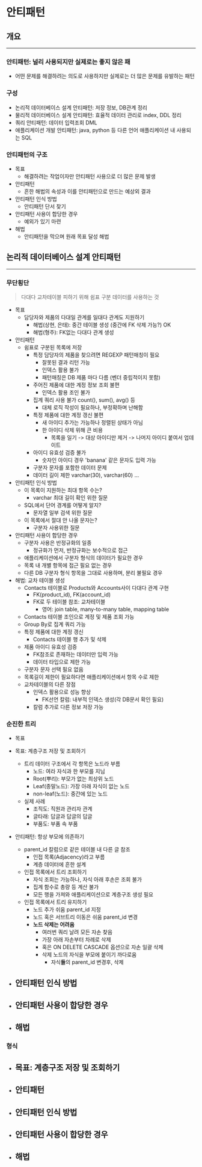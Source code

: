# 안티패턴
## 개요
---
### 안티패턴: 널리 사용되지만 실제로는 좋지 않은 패
 - 어떤 문제를 해결하려는 의도로 사용하지만 실제로는 더 많은 문제를 유발하는 패턴

### 구성
- 논리적 데이터베이스 설계 안티패턴: 저장 정보, DB관계 정리
- 물리적 데이터베이스 설계 안티패턴: 효율적 데이터 관리로 index, DDL 정리
- 쿼리 안티패턴: 데이터 입력조회 DML
- 애플리케이션 개발 안티패턴: java, python 등 다른 언어 애플리케이션 내 사용되는 SQL

### 안티패턴의 구조
- 목표
    - 해결하려는 작업이자만 안티패턴 사용으로 더 많은 문제 발생
- 안티패턴
    - 흔한 해법의 속성과 이를 안티패턴으로 만드는 예상외 결과
- 안티패턴 인식 방법
    - 안티패턴 단서 찾기
- 안티패턴 사용이 합당한 경우
    - 예외가 있기 마련
- 해법
    - 안티패턴을 막으며 원래 목표 달성 해법

## 논리적 데이터베이스 설계 안티패턴
---
### 무단횡단
> 다대다 교차테이블 피하기 위해 쉼표 구분 데이터를 사용하는 것
- 목표
    - 담당자와 제품의 다대일 관계를 일대다 관계도 지원하기
        - 해법(상현, 은태): 중간 테이블 생성 (중간에 FK 삭제 가능?) OK
        - 해법(형주): FK없는 다대다 관계 생성
- 안티패턴
    - 쉼표로 구분된 목록에 저장
        - 특정 담당자의 제품을 찾으려면 REGEXP 패턴매칭이 필요
            - 잘못된 결과 리턴 가능
            - 인덱스 활용 불가
            - 패턴매칭은 DB 제품 마다 다름 (벤더 중립적이지 못함)
        - 주어진 제품에 대한 계정 정보 조회 불편
            - 인덱스 활용 조인 불가
        - 집계 쿼리 사용 불가 count(), sum(), avg() 등
            - 대체 로직 작성이 필요하나, 부정확하며 난해함
        - 특정 제품에 대한 계정 갱신 불편
            - 새 아이디 추가는 가능하나 정렬된 상태가 아님
            - 한 아이디 삭제 위해 큰 비용
                - 목록을 일기 -> 대상 아이디만 제거 -> 나머지 아이디 붙여서 업데이트
        - 아이디 유효성 검증 불가
            - 숫자인 아이디 경우 'banana' 같은 문자도 입력 가능
        - 구분자 문자를 포함한 데이터 문제
        - 데이터 길이 제한 varchar(30), varchar(60) ...
- 안티패턴 인식 방법
    - 이 목록이 지원하는 최대 항목 수는?
        - varchar 최대 길이 확인 위한 질문
    - SQL에서 단어 경계를 어떻게 알지?
        - 문자열 일부 검색 위한 질문
    - 이 목록에서 절대 안 나올 문자는?
        - 구분자 사용위한 질문
- 안티패턴 사용이 합당한 경우
    - 구분자 사용은 반정규화의 일종
        - 정규화가 먼저, 반정규화는 보수적으로 접근
    - 애플리케이션에서 구분자 형식의 데이터가 필요한 경우
    - 목록 내 개별 항목에 접근 필요 없는 경우
    - 다른 DB 구분자 형식 항목을 그대로 사용하며, 분리 불필요 경우 
- 해법: 교차 테이블 생성
    - Contacts 테이블로 Products와 Accounts사이 다대다 관계 구현
        - FK(product_id), FK(account_id)
        - FK로 두 테이블 참조: 교차테이블
            - 영어: join table, many-to-many table, mapping table
    - Contacts 테이블 조인으로 계정 및 제품 조회 가능
    - Group By로 집계 쿼리 가능
    - 특정 제품에 대한 계정 갱신
        - Contacts 테이블 행 추가 및 삭제
    - 제품 아이디 유효성 검증
        - FK참조로 존재하는 데이터만 입력 가능
        - 데이터 타입으로 제한 가능
    - 구분자 문자 선택 필요 없음
    - 목록길이 제한이 필요하다면 애플리케이션에서 항목 수로 제한
    - 교차테이블의 다른 장점
        - 인덱스 활용으로 성능 향상
            - FK선언 칼럼: 내부적 인덱스 생성(각 DB문서 확인 필요)
        - 칼럼 추가로 다른 정보 저장 가능

### 순진한 트리
- 목표
- 목표: 계층구조 저장 및 조회하기
    - 트리 데이터 구조에서 각 항목은 노드라 부름
        - 노드: 여라 자식과 한 부모를 지님
        - Root(뿌리): 부모가 없는 최상위 노드
        - Leaf(종말노드): 가장 아래 자식이 없는 노드
        - non-leaf(노드): 중간에 있는 노드
    - 실제 사례
        - 조직도: 직원과 관리자 관계
        - 글타래: 답글과 답글의 답글
        - 부품도: 부품 속 부품

- 안티패턴: 항상 부모에 의존하기
    - parent_id 칼럼으로 같은 테이블 내 다른 글 참조
        - 인접 목록(Adjacency)라고 부름
        - 계층 데이터에 흔한 설계
    - 인접 목록에서 트리 조회하기
        - 자식 조회는 가능하나, 자식 아래 후손은 조회 불가
        - 집계 함수로 총량 등 계산 불가
        - 모든 행을 가져와 애플리케이션으로 계층구조 생성 필요
    - 인접 목록에서 트리 유지하기
        - 노드 추가 쉬움 parent_id 지정
        - 노드 혹은 서브트리 이동은 쉬움 parent_id 변경
        - **노드 삭제는 어려움**
            - 여러번 쿼리 날려 모든 자손 찾음
            - 가장 아래 자손부터 차례로 삭제
            - 혹은 ON DELETE CASCADE 옵션으로 자손 일괄 삭제
            - 삭제 노드의 자식을 부모에 붙이기 까다로움
                - 자식**들**의 parent_id 변경후, 삭제
- 안티패턴 인식 방법
    - 
- 안티패턴 사용이 합당한 경우
    - 
- 해법
    - 

### 형식
- 목표: 계층구조 저장 및 조회하기
    - 
- 안티패턴
    - 
- 안티패턴 인식 방법
    - 
- 안티패턴 사용이 합당한 경우
    - 
- 해법
    - 